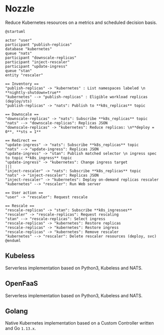 # Nozzle

Reduce Kubernetes resources on a metrics and scheduled decision basis.

```plantuml
@startuml

actor "user"
participant "publish-replicas"
database "kubernetes"
queue "nats"
participant "downscale-replicas"
participant "inject-rescaler"
participant "update-ingress"
queue "stan"
entity "rescaler"

== Inventory ==
"publish-replicas" -> "kubernetes" : List namespaces labeled \n **nightly-shutdown=true**
"kubernetes" --> "publish-replicas" : Eligible workload replicas (deploy/sts)
"publish-replicas" -> "nats": Publish to **k8s_replicas** topic

== Downscale ==
"downscale-replicas" -> "nats": Subscribe **k8s_replicas** topic
"nats" --> "downscale-replicas": Replicas JSON
"downscale-replicas" -> "kubernetes": Reduce replicas: \n**deploy = 0**, **sts = 1**

== Redirect ==
"update-ingress" -> "nats": Subscribe **k8s_replicas** topic
"nats" --> "update-ingress": Replicas JSON
"update-ingress" -> "stan": Publish matched selector \n ingress spec to topic **k8s_ingress** topic
"update-ingress" -> "kubernetes": Change ingress target
|||
"inject-rescaler" -> "nats": Subscribe **k8s_replicas** topic
"nats" -> "inject-rescaler": Replicas JSON
"inject-rescaler" -> "kubernetes": Deploy on-demand replicas rescaler 
"kubernetes" --> "rescaler": Run Web server

== User action ==
"user" -> "rescaler": Request rescale

== Rescale ==
"rescale-replicas" -> "stan": Subscribe **k8s_ingresses**
"rescaler" -> "rescale-replicas": Request rescaling
"stan" --> "rescale-replicas": Select ingress
"rescale-replicas" -> "kubernetes": Restore replicas
"rescale-replicas" -> "kubernetes": Restore ingress
"rescale-replicas" -> "kubernetes": Remove rescaler
"kubernetes" --> "rescaler": Delete rescaler resources (deploy, svc)
@enduml
```

## Kubeless

Serverless implementation based on Python3, Kubeless and NATS.

## OpenFaaS

Serverless implementation based on Python3, Kubeless and NATS.

## Golang

Native Kubernetes implementation based on a Custom Controller written and Go `1.13.x`.
